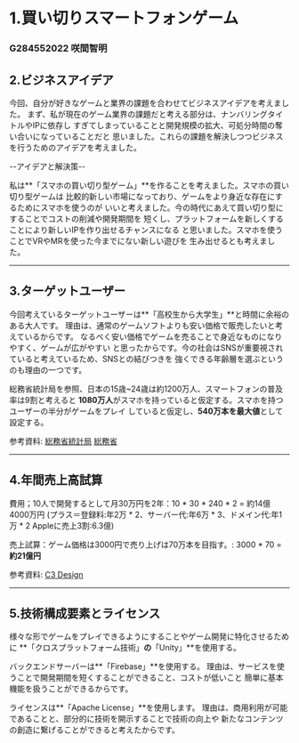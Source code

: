 # 1.買い切りスマートフォンゲーム

### G284552022 咲間智明

## 2.ビジネスアイデア

今回、自分が好きなゲームと業界の課題を合わせてビジネスアイデアを考えました。
まず、私が現在のゲーム業界の課題だと考える部分は、ナンバリングタイトルやIPに依存し
すぎてしまっていることと開発規模の拡大、可処分時間の奪い合いになっていることだと
思いました。これらの課題を解決しつつビジネスを行うためのアイデアを考えました。
  
--アイデアと解決策--

私は**「スマホの買い切り型ゲーム」**を作ることを考えました。スマホの買い切り型ゲームは
比較的新しい市場になっており、ゲームをより身近な存在にするためにスマホを使うのが
いいと考えました。今の時代にあえて買い切り型にすることでコストの削減や開発期間を
短くし、プラットフォームを新しくすることにより新しいIPを作り出せるチャンスになる
と思いました。スマホを使うことでVRやMRを使った今までにない新しい遊びを
生み出せるとも考えました。
***

## 3.ターゲットユーザー

今回考えているターゲットユーザーは**「高校生から大学生」**と時間に余裕のある大人です。
理由は、通常のゲームソフトよりも安い価格で販売したいと考えているからです。
なるべく安い価格でゲームを売ることで身近なものになりやすく、ゲームが広がやすい
と思ったからです。今の社会はSNSが重要視されていると考えているため、SNSとの結びつきを
強くできる年齢層を選ぶというのも理由の一つです。
  
総務省統計局を参照、日本の15歳~24歳は約1200万人、スマートフォンの普及率は9割と考えると
**1080万人**がスマホを持っていると仮定する。スマホを持つユーザーの半分がゲームをプレイ
していると仮定し、**540万本を最大値**として設定する。

参考資料: 
[総務省統計局](https://www.stat.go.jp/data/jinsui/pdf/202412.pdf)
[総務省](https://www.soumu.go.jp/main_content/000950621.pdf)
***

## 4.年間売上高試算

費用；10人で開発するとして月30万円を2年：10 * 30 * 240 * 2 = 約14億4000万円
(プラス＝登録料:年2万 * 2、サーバー代:年6万 * 3、ドメイン代:年1万 * 2 Appleに売上3割:6.3億)

売上試算：ゲーム価格は3000円で売り上げは70万本を目指す。: 3000 * 70 = **約21億円**

参考資料: 
[C3 Design](https://c3-d.jp/domain_server_cost/)
***

## 5.技術構成要素とライセンス

様々な形でゲームをプレイできるようにすることやゲーム開発に特化させるために
**「クロスプラットフォーム技術」**の**「Unity」**を使用する。

バックエンドサーバーは**「Firebase」**を使用する。
理由は、サービスを使うことで開発期間を短くすることができること、コストが低いこと
簡単に基本機能を扱うことができるからです。

ライセンスは**「Apache License」**を使用します。
理由は、商用利用が可能であることと、部分的に技術を開示することで技術の向上や
新たなコンテンツの創造に繋げることができると考えたからです。


